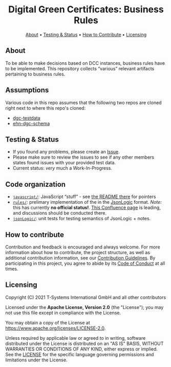 <h1 align="center">
 Digital Green Certificates: Business Rules
</h1>

<p align="center">
    <a href="#about">About</a> •
    <a href="#testing--status">Testing & Status</a> •
    <a href="#how-to-contribute">How to Contribute</a> •
    <a href="#licensing">Licensing</a>
</p>


## About

To be able to make decisions based on DCC instances, business rules have to be implemented.
This repository collects “various” relevant artifacts pertaining to business rules.


## Assumptions

Various code in this repo assumes that the following two repos are cloned right next to where this repo's cloned:

* [dgc-testdata](https://github.com/eu-digital-green-certificates/dgc-testdata)
* [ehn-dgc-schema](https://github.com/ehn-digital-green-development/ehn-dgc-schema)


## Testing & Status

- If you found any problems, please create an [Issue](/../../issues).
- Please make sure to review the issues to see if any other members states found issues with your provided test data.
- Current status: _very_ much a Work-In-Progress. 


## Code organization

- [`javascript/`](./javascript): JavaScript “stuff” - see [the README there](./javascript/README.md) for pointers
- [`rules/`](./rules): prelimary implementation of the  in the [JsonLogic](https://jsonlogic.com/) format.
  _Note:_ this has currently **no official status!**.
  [This Confluence page](https://webgate.ec.europa.eu/fpfis/wikis/display/eHN/EU+DGC+Validation+Rules) is leading, and discussions should be conducted there.
- [`jsonLogic/`](jsonLogic): unit tests for testing semantics of JsonLogic + notes.


## How to contribute  

Contribution and feedback is encouraged and always welcome. For more information about how to contribute, the project structure, as well as additional contribution information, see our [Contribution Guidelines](./CONTRIBUTING.md). By participating in this project, you agree to abide by its [Code of Conduct](./CODE_OF_CONDUCT.md) at all times.


## Licensing

Copyright (C) 2021 T-Systems International GmbH and all other contributors

Licensed under the **Apache License, Version 2.0** (the "License"); you may not use this file except in compliance with the License.

You may obtain a copy of the License at https://www.apache.org/licenses/LICENSE-2.0.

Unless required by applicable law or agreed to in writing, software distributed under the License is distributed on an "AS IS" 
BASIS, WITHOUT WARRANTIES OR CONDITIONS OF ANY KIND, either express or implied. See the [LICENSE](./LICENSE) for the specific 
language governing permissions and limitations under the License.

